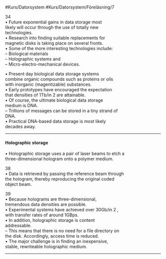 #Kurs/Datorsystem #Kurs/Datorsystem/Föreläsning/7 

34  
• Future exponential gains in data storage most  
likely will occur through the use of totally new  
technologies.  
• Research into finding suitable replacements for  
magnetic disks is taking place on several fronts.  
• Some of the more interesting technologies include:  
– Biological materials  
– Holographic systems and  
– Micro-electro-mechanical devices.

• Present day biological data storage systems  
combine organic compounds such as proteins or oils  
with inorganic (magentizable) substances.  
• Early prototypes have encouraged the expectation  
that densities of 1Tb/in 2 are attainable.  
• Of course, the ultimate biological data storage  
medium is DNA.  
– Trillions of messages can be stored in a tiny strand of  
DNA.  
• Practical DNA-based data storage is most likely  
decades away.

***
#### Holographic storage 
• Holographic storage uses a pair of laser beams to etch a  
three-dimensional hologram onto a polymer medium.

38  
• Data is retrieved by passing the reference beam through  
the hologram, thereby reproducing the original coded  
object beam.

39  
• Because holograms are three-dimensional,  
tremendous data densities are possible.  
• Experimental systems have achieved over 30Gb/in 2 ,  
with transfer rates of around 1GBps.  
• In addition, holographic storage is content  
addressable.  
– This means that there is no need for a file directory on  
the disk. Accordingly, access time is reduced.  
• The major challenge is in finding an inexpensive,  
stable, rewriteable holographic medium.

***